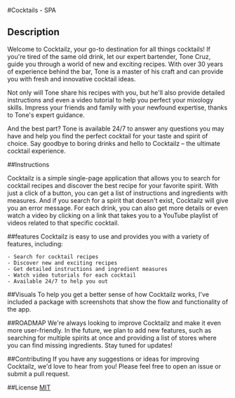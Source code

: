 #Cocktails - SPA

## Description

Welcome to Cocktailz, your go-to destination for all things cocktails! If you're tired of the same old drink, let our expert bartender, Tone Cruz, guide you through a world of new and exciting recipes. With over 30 years of experience behind the bar, Tone is a master of his craft and can provide you with fresh and innovative cocktail ideas.

Not only will Tone share his recipes with you, but he'll also provide detailed instructions and even a video tutorial to help you perfect your mixology skills. Impress your friends and family with your newfound expertise, thanks to Tone's expert guidance.

And the best part? Tone is available 24/7 to answer any questions you may have and help you find the perfect cocktail for your taste and spirit of choice. Say goodbye to boring drinks and hello to Cocktailz – the ultimate cocktail experience.

##Instructions

Cocktailz is a simple single-page application that allows you to search for cocktail recipes and discover the best recipe for your favorite spirit. With just a click of a button, you can get a list of instructions and ingredients with measures. And if you search for a spirit that doesn't exist, Cocktailz will give you an error message. For each drink, you can also get more details or even watch a video by clicking on a link that takes you to a YouTube playlist of videos related to that specific cocktail.

##features
Cocktailz is easy to use and provides you with a variety of features, including:

    - Search for cocktail recipes
    - Discover new and exciting recipes
    - Get detailed instructions and ingredient measures
    - Watch video tutorials for each cocktail
    - Available 24/7 to help you out

##Visuals
To help you get a better sense of how Cocktailz works, I've included a package with screenshots that show the flow and functionality of the app.

##ROADMAP
We're always looking to improve Cocktailz and make it even more user-friendly. In the future, we plan to add new features, such as searching for multiple spirits at once and providing a list of stores where you can find missing ingredients. Stay tuned for updates! 

##Contributing
If you have any suggestions or ideas for improving Cocktailz, we'd love to hear from you! Please feel free to open an issue or submit a pull request.

##License
[MIT](https://choosealicense.com/licenses/mit/)
